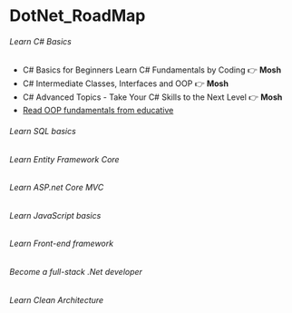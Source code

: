 # DotNet_RoadMap
###### Learn C# Basics
- C# Basics for Beginners Learn C# Fundamentals by Coding 👉 <strong>Mosh</strong>
- C# Intermediate Classes, Interfaces and OOP 👉 <strong>Mosh</strong>
- C# Advanced Topics - Take Your C# Skills to the Next Level 👉 <strong>Mosh</strong> 
- [Read OOP fundamentals from educative](https://www.educative.io/courses/learn-object-oriented-programming-in-c-sharp)

###### Learn SQL basics 
###### Learn Entity Framework Core 
###### Learn ASP.net Core MVC
###### Learn JavaScript basics
###### Learn Front-end framework
###### Become a full-stack .Net developer  
###### Learn Clean Architecture 
